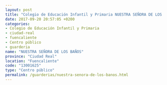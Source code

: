 ```yaml
---
layout: post
title: "Colegio de Educación Infantil y Primaria NUESTRA SEÑORA DE LOS BAÑOS"
date: 2017-09-20 20:57:05 +0200
categories:
- Colegio de Educación Infantil y Primaria
- ciudad-real
- fuencaliente
- Centro público
- guarderia
name: "NUESTRA SEÑORA DE LOS BAÑOS"
province: "Ciudad Real"
location: "Fuencaliente"
code: "13001625"
type: "Centro público"
permalink: /guarderias/nuestra-senora-de-los-banos.html
---
```

